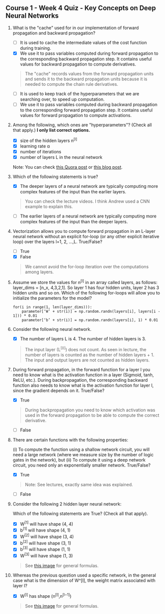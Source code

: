 ## Course 1 - Week 4 Quiz - Key Concepts on Deep Neural Networks

1. What is the "cache" used for in our implementation of forward propagation and backward propagation?

    - [ ] It is used to cache the intermediate values of the cost function during training.
    - [x] We use it to pass variables computed during forward propagation to the corresponding backward propagation step. It contains useful values for backward propagation to compute derivatives.

    >  The "cache" records values from the forward propagation units and sends it to the backward propagation units because it is needed to compute the chain rule derivatives.

    - [ ] It is used to keep track of the hyperparameters that we are searching over, to speed up computation.
    - [ ] We use it to pass variables computed during backward propagation to the corresponding forward propagation step. It contains useful values for forward propagation to compute activations.

2. Among the following, which ones are "hyperparameters"? (Check all that apply.) **I only list correct options.**

    - [x] size of the hidden layers n<sup>[l]</sup>
    - [x] learning rate α
    - [x] number of iterations
    - [x] number of layers L in the neural network

    Note: You can check [this Quora post](https://www.quora.com/What-are-hyperparameters-in-machine-learning) or [this blog post](http://colinraffel.com/wiki/neural_network_hyperparameters).
    
3. Which of the following statements is true?

    - [x] The deeper layers of a neural network are typically computing more complex features of the input than the earlier layers.

    > You can check the lecture videos. I think Andrew used a CNN example to explain this.

    - [ ] The earlier layers of a neural network are typically computing more complex features of the input than the deeper layers.
    

4. Vectorization allows you to compute forward propagation in an L-layer neural network without an explicit for-loop (or any other explicit iterative loop) over the layers l=1, 2, …,L. True/False?

    - [ ] True
    - [x] False
    
    > We cannot avoid the for-loop iteration over the computations among layers.
    
5. Assume we store the values for n<sup>[l]</sup> in an array called layers, as follows: layer_dims = [n_x, 4,3,2,1]. So layer 1 has four hidden units, layer 2 has 3 hidden units and so on. Which of the following for-loops will allow you to initialize the parameters for the model?

    ```
    for(i in range(1, len(layer_dims))):
        parameter[‘W’ + str(i)] = np.random.randn(layers[i], layers[i - 1])) * 0.01
        parameter[‘b’ + str(i)] = np.random.randn(layers[i], 1) * 0.01
    ```

6. Consider the following neural network.

    - [x] The number of layers L is 4. The number of hidden layers is 3.

    > The input layer (L<sup>[0]</sup>) does not count. As seen in lecture, the number of layers is counted as the number of hidden layers + 1. The input and output layers are not counted as hidden layers.

7. During forward propagation, in the forward function for a layer l you need to know what is the activation function in a layer (Sigmoid, tanh, ReLU, etc.). During backpropagation, the corresponding backward function also needs to know what is the activation function for layer l, since the gradient depends on it. True/False?

    - [x] True

    > During backpropagation you need to know which activation was used in the forward propagation to be able to compute the correct derivative.

    - [ ] False
        
8. There are certain functions with the following properties:

    (i) To compute the function using a shallow network circuit, you will need a large network (where we measure size by the number of logic gates in the network), but (ii) To compute it using a deep network circuit, you need only an exponentially smaller network. True/False?
    
    - [x] True
    
    > Note: See lectures, exactly same idea was explained.
        
    - [ ] False
    
9. Consider the following 2 hidden layer neural network:

    Which of the following statements are True? (Check all that apply).

    - [x] W<sup>[1]</sup> will have shape (4, 4)
    - [x] b<sup>[1]</sup> will have shape (4, 1)
    - [x] W<sup>[2]</sup> will have shape (3, 4)
    - [x] b<sup>[2]</sup> will have shape (3, 1)
    - [x] b<sup>[3]</sup> will have shape (1, 1)
    - [x] W<sup>[3]</sup> will have shape (1, 3)
    
    > See [this image](https://user-images.githubusercontent.com/14886380/29200515-7fdd1548-7e88-11e7-9d05-0878fe96bcfa.png) for general formulas.
    
10. Whereas the previous question used a specific network, in the general case what is the dimension of W^[l], the weight matrix associated with layer l?

    - [x] W<sup>[l]</sup> has shape (n<sup>[l]</sup>,n<sup>[l−1]</sup>)
    
    > See [this image](https://user-images.githubusercontent.com/14886380/29200515-7fdd1548-7e88-11e7-9d05-0878fe96bcfa.png) for general formulas.